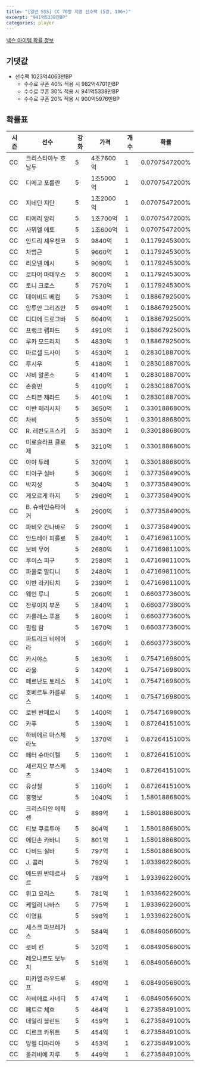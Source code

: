 ```yaml
---
title: "[일반 SSS] CC 70명 지명 선수팩 (5강, 106+)"
excerpt: "941억5338만BP"
categories: player
---
```

[넥슨 아이템 확률 정보](http://iteminfo.nexon.com/probability/fo4?sn=7398)

## 기댓값
  - 선수팩 1023억4063만BP
    - 수수료 쿠폰 40% 적용 시 982억4701만BP
    - 수수료 쿠폰 30% 적용 시 941억5338만BP
    - 수수료 쿠폰 20% 적용 시 900억5976만BP


## 확률표

|시즌|선수|강화|가격|개수|확률|
|---|---|---|---|---|---|
|CC|크리스티아누 호날두|5|4조7600억|1|0.0707547200%|
|CC|디에고 포를란|5|1조5000억|1|0.0707547200%|
|CC|지네딘 지단|5|1조2000억|1|0.0707547200%|
|CC|티에리 앙리|5|1조700억|1|0.0707547200%|
|CC|사뮈엘 에토|5|1조600억|1|0.0707547200%|
|CC|안드리 셰우첸코|5|9840억|1|0.1179245300%|
|CC|차범근|5|9660억|1|0.1179245300%|
|CC|리오넬 메시|5|9090억|1|0.1179245300%|
|CC|로타어 마테우스|5|8000억|1|0.1179245300%|
|CC|토니 크로스|5|7570억|1|0.1179245300%|
|CC|데이비드 베컴|5|7530억|1|0.1886792500%|
|CC|앙투안 그리즈만|5|6940억|1|0.1886792500%|
|CC|디디에 드로그바|5|6040억|1|0.1886792500%|
|CC|프랭크 램파드|5|4910억|1|0.1886792500%|
|CC|루카 모드리치|5|4830억|1|0.1886792500%|
|CC|마르셀 드사이|5|4530억|1|0.2830188700%|
|CC|루시우|5|4180억|1|0.2830188700%|
|CC|샤비 알론소|5|4140억|1|0.2830188700%|
|CC|손흥민|5|4100억|1|0.2830188700%|
|CC|스티븐 제라드|5|4010억|1|0.2830188700%|
|CC|이반 페리시치|5|3650억|1|0.3301886800%|
|CC|차비|5|3550억|1|0.3301886800%|
|CC|R. 레반도프스키|5|3530억|1|0.3301886800%|
|CC|미로슬라프 클로제|5|3210억|1|0.3301886800%|
|CC|야야 투레|5|3200억|1|0.3301886800%|
|CC|티아구 실바|5|3060억|1|0.3773584900%|
|CC|박지성|5|3040억|1|0.3773584900%|
|CC|게오르게 하지|5|2960억|1|0.3773584900%|
|CC|B. 슈바인슈타이거|5|2900억|1|0.3773584900%|
|CC|파비오 칸나바로|5|2900억|1|0.3773584900%|
|CC|안드레아 피를로|5|2840억|1|0.4716981100%|
|CC|보비 무어|5|2680억|1|0.4716981100%|
|CC|루이스 피구|5|2580억|1|0.4716981100%|
|CC|파올로 말디니|5|2480억|1|0.4716981100%|
|CC|이반 라키티치|5|2390억|1|0.4716981100%|
|CC|웨인 루니|5|2060억|1|0.6603773600%|
|CC|잔루이지 부폰|5|1840억|1|0.6603773600%|
|CC|카를레스 푸욜|5|1800억|1|0.6603773600%|
|CC|필립 람|5|1670억|1|0.6603773600%|
|CC|파트리크 비에이라|5|1660억|1|0.6603773600%|
|CC|카시야스|5|1630억|1|0.7547169800%|
|CC|라울|5|1420억|1|0.7547169800%|
|CC|페르난도 토레스|5|1410억|1|0.7547169800%|
|CC|호베르투 카를루스|5|1400억|1|0.7547169800%|
|CC|로빈 반페르시|5|1400억|1|0.7547169800%|
|CC|카푸|5|1390억|1|0.8726415100%|
|CC|하비에르 마스체라노|5|1370억|1|0.8726415100%|
|CC|페터 슈마이켈|5|1360억|1|0.8726415100%|
|CC|세르지오 부스케츠|5|1340억|1|0.8726415100%|
|CC|유상철|5|1160억|1|0.8726415100%|
|CC|홍명보|5|1040억|1|1.5801886800%|
|CC|크리스티안 에릭센|5|899억|1|1.5801886800%|
|CC|티보 쿠르투아|5|804억|1|1.5801886800%|
|CC|에딘손 카바니|5|801억|1|1.5801886800%|
|CC|다비드 실바|5|797억|1|1.5801886800%|
|CC|J. 콜러|5|792억|1|1.9339622600%|
|CC|에드윈 반데르사르|5|789억|1|1.9339622600%|
|CC|위고 요리스|5|781억|1|1.9339622600%|
|CC|케일러 나바스|5|775억|1|1.9339622600%|
|CC|이영표|5|598억|1|1.9339622600%|
|CC|세스크 파브레가스|5|584억|1|6.0849056600%|
|CC|로비 킨|5|520억|1|6.0849056600%|
|CC|레오나르도 보누치|5|516억|1|6.0849056600%|
|CC|미카엘 라우드루프|5|490억|1|6.0849056600%|
|CC|하비에르 사네티|5|474억|1|6.0849056600%|
|CC|페트르 체흐|5|464억|1|6.2735849100%|
|CC|데일리 블린트|5|459억|1|6.2735849100%|
|CC|디르크 카위트|5|454억|1|6.2735849100%|
|CC|앙헬 디마리아|5|453억|1|6.2735849100%|
|CC|올리비에 지루|5|449억|1|6.2735849100%|
